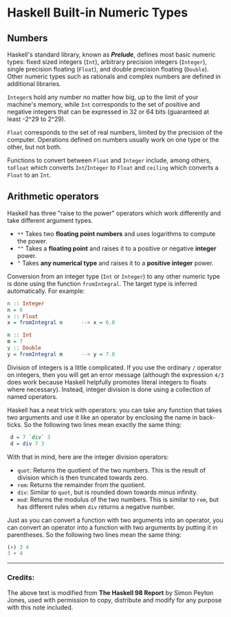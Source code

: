 # Haskell Built-in Numeric Types

## Numbers

Haskell's standard library, known as ***Prelude***, defines most basic numeric types: fixed sized integers (`Int`), arbitrary precision integers (`Integer`), single precision floating (`Float`), and double precision floating (`Double`).
Other numeric types such as rationals and complex numbers are defined in additional libraries.

`Integer`s hold any number no matter how big, up to the limit of your machine's memory, while `Int` corresponds to the set of positive and negative integers that can be expressed in 32 or 64 bits (guaranteed at least -2^29 to 2^29).

`Float` corresponds to the set of real numbers, limited by the precision of the computer.
Operations defined on numbers usually work on one type or the other, but not both.

Functions to convert between `Float` and `Integer` include, among others, `toFloat` which converts `Int`/`Integer` to `Float` and `ceiling` which converts a `Float` to an `Int`.

## Arithmetic operators

Haskell has three "raise to the power" operators which work differently and take different argument types.

- `**` Takes two **floating point numbers** and uses logarithms to compute the power.
- `^^` Takes a **floating point** and raises it to a positive or negative **integer** power.
- `^` Takes **any numerical type** and raises it to a **positive integer** power.

Conversion from an integer type (`Int` or `Integer`) to any other numeric type is done using the function `fromIntegral`.
The target type is inferred automatically.
For example:

```haskell
n :: Integer
n = 6
x :: Float
x = fromIntegral n      --> x = 6.0

m :: Int
m = 7
y :: Double
y = fromIntegral m      --> y = 7.0
```

Division of integers is a little complicated.
If you use the ordinary `/` operator on integers, then you will get an error message (although the expression `4/3` does work because Haskell helpfully promotes literal integers to floats where necessary).
Instead, integer division is done using a collection of named operators.

Haskell has a neat trick with operators: you can take any function that takes two arguments and use it like an operator by enclosing the name in back-ticks.
So the following two lines mean exactly the same thing:

```haskell
 d = 7 `div` 3
 d = div 7 3
```

With that in mind, here are the integer division operators:

- `quot`: Returns the quotient of the two numbers.
  This is the result of division which is then truncated towards zero.
- `rem`: Returns the remainder from the quotient.
- `div`: Similar to `quot`, but is rounded down towards minus infinity.
- `mod`: Returns the modulus of the two numbers.
  This is similar to `rem`, but has different rules when `div` returns a negative number.

Just as you can convert a function with two arguments into an operator, you can convert an operator into a function with two arguments by putting it in parentheses.
So the following two lines mean the same thing:

```haskell
(+) 3 4
3 + 4
```

---
### Credits:
The above text is modified from __The Haskell 98 Report__ by Simon Peyton Jones, used with permission to copy, distribute and modify for any purpose with this note included.
